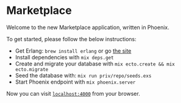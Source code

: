 # Marketplace

Welcome to the new Marketplace application, written in Phoenix.

To get started, please follow the below instructions:
  * Get Erlang: `brew install erlang` or go [the site](http://www.erlang.org)
  * Install dependencies with `mix deps.get`
  * Create and migrate your database with `mix ecto.create && mix ecto.migrate`
  * Seed the database with: `mix run priv/repo/seeds.exs`
  * Start Phoenix endpoint with `mix phoenix.server`

Now you can visit [`localhost:4000`](http://localhost:4000) from your browser.

